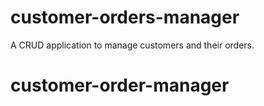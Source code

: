 # customer-orders-manager
A CRUD application to manage customers and their orders.
# customer-order-manager
